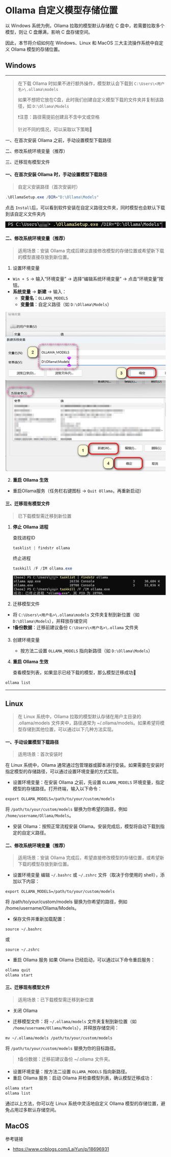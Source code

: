 # Ollama 自定义模型存储位置

以 Windows 系统为例，Ollama 拉取的模型默认存储在 C 盘中，若需要拉取多个模型，则让 C 盘爆满，影响 C 盘存储空间。

因此，本节将介绍如何在 Windows、Linux 和 MacOS 三大主流操作系统中自定义 Ollama 模型的存储位置。

## Windows

---

> 在下载 Ollama 时如果不进行额外操作，模型默认会下载到 `C:\Users\<用户名>\.ollama\models`
>
> 如果不想把它放在C盘，此时我们创建自定义模型下载的文件夹并复制该路径，如 `D:\Ollama\Models`
>
> ❗注意：路径需提前创建且不含中文或空格
>
> 针对不同的情况，可以采取以下策略👀

一、在首次安装 Ollama 之前，手动设置模型下载路径

二、修改系统环境变量（推荐）

三、迁移现有模型文件

#### **一、在首次安装 Ollama 时，手动设置模型下载路径**

> 自定义安装路径（首次安装时）

```powershell
.\OllamaSetup.exe /DIR="D:\Ollama\Models"
```

点击 `Install`后，可以看到软件安装在自定义路径文件夹，同时模型也会默认下载到该自定义文件夹内

![安装设置](../images/C3-2-1.png)

#### **二、修改系统环境变量（推荐）**

> 适用场景：安装 Ollama 完成后建议直接修改模型的存储位置或希望新下载的模型直接存放到新位置。

1. 设置环境变量

- `Win + S` → 输入“环境变量” → 选择“编辑系统环境变量” → 点击“环境变量”按钮。
- **系统变量** → **新建** → 输入：
  - **变量名**：`OLLAMA_MODELS`
  - **变量值**：自定义路径（如 `D:\Ollama\Models`）

![img](../images/C3-2-2.png)

2. **重启** **Ollama** **生效**

- 重启Ollama服务（任务栏右键图标 → `Quit Ollama`，再重新启动）

#### **三、迁移现有模型文件**

> 已下载模型需迁移到新位置

1. **停止** **Ollama** **进程**

   查找进程ID

   ```powershell
   tasklist | findstr ollama
   ```

   终止进程

   ```powershell
   taskkill /F /IM ollama.exe
   ```

   ![img](../images/C3-2-3.png)
   
3. 迁移模型文件

- 将 `C:\Users\<用户名>\.ollama\models` 文件夹复制到新位置（如 `D:\Ollama\Models`），并释放存储空间
- ❗**备份数据**：迁移前建议备份 `C:\Users\<用户名>\.ollama` 文件夹

3. 创建环境变量

   - 按方法二设置 `OLLAMA_MODELS` 指向新路径（如 `D:\Ollama\Models`）
4. **重启** **Ollama** **生效**

   查看模型列表，如果显示已经下载的模型，那么模型迁移成功🎉

```powershell
ollama list
```

---

## Linux

>在 Linux 系统中，Ollama 拉取的模型默认存储在用户主目录的 .ollama/models 文件夹中，路径通常为 ~/.ollama/models。如果希望将模型存储到其他位置，可以通过以下几种方法实现。

#### 一、手动设置模型下载路径

> 适用场景：首次安装时

在 Linux 系统中，Ollama 通常通过包管理器或脚本进行安装。如果需要在安装时指定模型的存储路径，可以通过设置环境变量的方式实现。
* 设置环境变量：在安装 Ollama 之前，先设置 `OLLAMA_MODELS` 环境变量，指定模型的存储路径。打开终端，输入以下命令：
```
export OLLAMA_MODELS=/path/to/your/custom/models
```
将 `/path/to/your/custom/models` 替换为你希望的路径，例如 `/home/username/Ollama/Models`。
* 安装 Ollama：按照正常流程安装 Ollama。安装完成后，模型将自动下载到指定的自定义路径。

#### 二、修改系统环境变量（推荐）

> 适用场景：安装 Ollama 完成后，希望直接修改模型的存储位置，或希望新下载的模型存放到新位置。
* 设置环境变量
编辑 `~/.bashrc` 或 `~/.zshrc` 文件（取决于你使用的 shell），添加以下内容：
```
export OLLAMA_MODELS=/path/to/your/custom/models
```
将 /path/to/your/custom/models 替换为你希望的路径，例如 /home/username/Ollama/Models。
* 保存文件并重新加载配置：

```
source ~/.bashrc
```
或
```
source ~/.zshrc
```
* 重启 Ollama 服务
如果 Ollama 已经启动，可以通过以下命令重启服务：
```
ollama quit
ollama start
```

#### 三、迁移现有模型文件
> 适用场景：已下载模型需迁移到新位置

* 关闭 Ollama 

* 迁移模型文件：将 `~/.ollama/models` 文件夹复制到新位置（如 `/home/username/Ollama/Models`），并释放存储空间：
```
mv ~/.ollama/models /path/to/your/custom/models
```
将 `/path/to/your/custom/models` 替换为你的目标路径。
>❗备份数据：迁移前建议备份 ~/.ollama 文件夹。

* 设置环境变量：按方法二设置 `OLLAMA_MODELS` 指向新路径。
* 重启 Ollama 服务：启动 Ollama 并检查模型列表，确认模型迁移成功：
```
ollama start
ollama list
```
通过以上方法，你可以在 Linux 系统中灵活地自定义 Ollama 模型的存储位置，避免占用过多默认存储空间。


## MacOS

参考链接

- https://www.cnblogs.com/LaiYun/p/18696931
